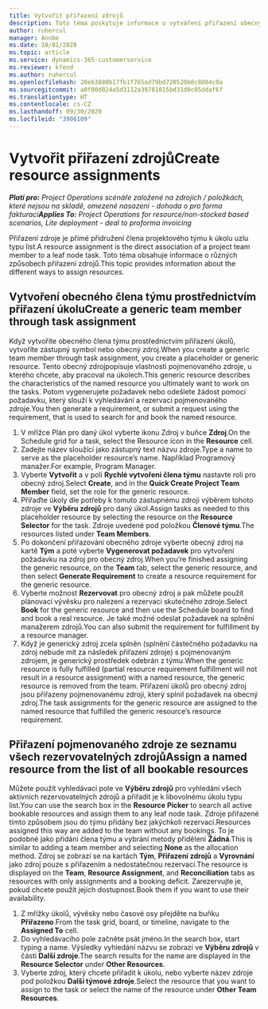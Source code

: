 ```yaml
---
title: Vytvořit přiřazení zdrojů
description: Toto téma poskytuje informace o vytváření přiřazení obecných a pojmenovaných zdrojů.
author: ruhercul
manager: Annbe
ms.date: 10/01/2020
ms.topic: article
ms.service: dynamics-365-customerservice
ms.reviewer: kfend
ms.author: ruhercul
ms.openlocfilehash: 20eb3880b17fb1f765ad79bd720520b0c8004c0a
ms.sourcegitcommit: a0f80d024a5d3112a39781815bd31d0c05ddaf6f
ms.translationtype: HT
ms.contentlocale: cs-CZ
ms.lasthandoff: 09/30/2020
ms.locfileid: "3906109"
---
```

# <a name="create-resource-assignments"></a><span data-ttu-id="0a15c-103">Vytvořit přiřazení zdrojů</span><span class="sxs-lookup"><span data-stu-id="0a15c-103">Create resource assignments</span></span>

<span data-ttu-id="0a15c-104">_**Platí pro:** Project Operations scénáře založené na zdrojích / položkách, které nejsou na skladě, omezené nasazení - dohoda o pro forma fakturaci_</span><span class="sxs-lookup"><span data-stu-id="0a15c-104">_**Applies To:** Project Operations for resource/non-stocked based scenarios, Lite deployment - deal to proforma invoicing_</span></span>


<span data-ttu-id="0a15c-105">Přiřazení zdroje je přímé přidružení člena projektového týmu k úkolu uzlu typu list.</span><span class="sxs-lookup"><span data-stu-id="0a15c-105">A resource assignment is the direct association of a project team member to a leaf node task.</span></span> <span data-ttu-id="0a15c-106">Toto téma obsahuje informace o různých způsobech přiřazení zdrojů.</span><span class="sxs-lookup"><span data-stu-id="0a15c-106">This topic provides information about the different ways to assign resources.</span></span>

## <a name="create-a-generic-team-member-through-task-assignment"></a><span data-ttu-id="0a15c-107">Vytvoření obecného člena týmu prostřednictvím přiřazení úkolu</span><span class="sxs-lookup"><span data-stu-id="0a15c-107">Create a generic team member through task assignment</span></span>


<span data-ttu-id="0a15c-108">Když vytvoříte obecného člena týmu prostřednictvím přiřazení úkolů, vytvoříte zástupný symbol nebo obecný zdroj.</span><span class="sxs-lookup"><span data-stu-id="0a15c-108">When you create a generic team member through task assignment, you create a placeholder or generic resource.</span></span> <span data-ttu-id="0a15c-109">Tento obecný zdrojpopisuje vlastnosti pojmenovaného zdroje, u kterého chcete, aby pracoval na úkolech.</span><span class="sxs-lookup"><span data-stu-id="0a15c-109">This generic resource describes the characteristics of the named resource you ultimately want to work on the tasks.</span></span> <span data-ttu-id="0a15c-110">Potom vygenerujete požadavek nebo odešlete žádost pomocí požadavku, který slouží k vyhledávání a rezervaci pojmenovaného zdroje.</span><span class="sxs-lookup"><span data-stu-id="0a15c-110">You then generate a requirement, or submit a request using the requirement, that is used to search for and book the named resource.</span></span>

1. <span data-ttu-id="0a15c-111">V mřížce Plán pro daný úkol vyberte ikonu Zdroj v buňce **Zdroj**.</span><span class="sxs-lookup"><span data-stu-id="0a15c-111">On the Schedule grid for a task, select the Resource icon in the **Resource** cell.</span></span>
2. <span data-ttu-id="0a15c-112">Zadejte název sloužící jako zástupný text názvu zdroje.</span><span class="sxs-lookup"><span data-stu-id="0a15c-112">Type a name to serve as the placeholder resource’s name.</span></span> <span data-ttu-id="0a15c-113">Například Programový manažer.</span><span class="sxs-lookup"><span data-stu-id="0a15c-113">For example, Program Manager.</span></span>
3. <span data-ttu-id="0a15c-114">Vyberte **Vytvořit** a v poli **Rychlé vytvoření člena týmu** nastavte roli pro obecný zdroj.</span><span class="sxs-lookup"><span data-stu-id="0a15c-114">Select **Create**, and in the **Quick Create Project Team Member** field, set the role for the generic resource.</span></span>
4. <span data-ttu-id="0a15c-115">Přiřaďte úkoly dle potřeby k tomuto zástupnému zdroji výběrem tohoto zdroje ve **Výběru zdrojů** pro daný úkol.</span><span class="sxs-lookup"><span data-stu-id="0a15c-115">Assign tasks as needed to this placeholder resource by selecting the resource on the **Resource Selector** for the task.</span></span> <span data-ttu-id="0a15c-116">Zdroje uvedené pod položkou **Členové týmu**.</span><span class="sxs-lookup"><span data-stu-id="0a15c-116">The resources listed under **Team Members**.</span></span>
5. <span data-ttu-id="0a15c-117">Po dokončení přiřazování obecného zdroje vyberte obecný zdroj na kartě **Tým** a poté vyberte **Vygenerovat požadavek** pro vytvoření požadavku na zdroj pro obecný zdroj.</span><span class="sxs-lookup"><span data-stu-id="0a15c-117">When you’re finished assigning the generic resource, on the **Team** tab, select the generic resource, and then select **Generate Requirement** to create a resource requirement for the generic resource.</span></span>
6. <span data-ttu-id="0a15c-118">Vyberte možnost **Rezervovat** pro obecný zdroj a pak můžete použít plánovací vývěsku pro nalezení a rezervaci skutečného zdroje.</span><span class="sxs-lookup"><span data-stu-id="0a15c-118">Select **Book** for the generic resource and then use the Schedule board to find and book a real resource.</span></span> <span data-ttu-id="0a15c-119">Je také možné odeslat požadavek na splnění manažerem zdrojů.</span><span class="sxs-lookup"><span data-stu-id="0a15c-119">You can also submit the requirement for fulfillment by a resource manager.</span></span>
7. <span data-ttu-id="0a15c-120">Když je generický zdroj zcela splněn (splnění částečného požadavku na zdroj nebude mít za následek přiřazení zdroje) s pojmenovaným zdrojem, je generický prostředek odebrán z týmu.</span><span class="sxs-lookup"><span data-stu-id="0a15c-120">When the generic resource is fully fulfilled (partial resource requirement fulfillment will not result in a resource assignment) with a named resource, the generic resource is removed from the team.</span></span> <span data-ttu-id="0a15c-121">Přiřazení úkolů pro obecný zdroj jsou přiřazeny pojmenovanému zdroji, který splnil požadavek na obecný zdroj.</span><span class="sxs-lookup"><span data-stu-id="0a15c-121">The task assignments for the generic resource are assigned to the named resource that fulfilled the generic resource’s resource requirement.</span></span>

## <a name="assign-a-named-resource-from-the-list-of-all-bookable-resources"></a><span data-ttu-id="0a15c-122">Přiřazení pojmenovaného zdroje ze seznamu všech rezervovatelných zdrojů</span><span class="sxs-lookup"><span data-stu-id="0a15c-122">Assign a named resource from the list of all bookable resources</span></span>

<span data-ttu-id="0a15c-123">Můžete použít vyhledávací pole ve **Výběru zdrojů** pro vyhledání všech aktivních rezervovatelných zdrojů a přiřadit je k libovolnému úkolu typu list.</span><span class="sxs-lookup"><span data-stu-id="0a15c-123">You can use the search box in the **Resource Picker** to search all active bookable resources and assign them to any leaf node task.</span></span> <span data-ttu-id="0a15c-124">Zdroje přiřazené tímto způsobem jsou do týmu přidány bez jakýchkoli rezervací.</span><span class="sxs-lookup"><span data-stu-id="0a15c-124">Resources assigned this way are added to the team without any bookings.</span></span> <span data-ttu-id="0a15c-125">To je podobné jako přidání člena týmu a vybrání metody přidělení **Žádná**.</span><span class="sxs-lookup"><span data-stu-id="0a15c-125">This is similar to adding a team member and selecting **None** as the allocation method.</span></span> <span data-ttu-id="0a15c-126">Zdroj se zobrazí se na kartách **Tým**, **Přiřazení zdrojů** a **Vyrovnání** jako zdroj pouze s přiřazením a nedostatečnou rezervací.</span><span class="sxs-lookup"><span data-stu-id="0a15c-126">The resource is displayed on the **Team**, **Resource Assignment**, and **Reconciliation** tabs as resources with only assignments and a booking deficit.</span></span> <span data-ttu-id="0a15c-127">Zarezervujte je, pokud chcete použít jejich dostupnost.</span><span class="sxs-lookup"><span data-stu-id="0a15c-127">Book them if you want to use their availability.</span></span>

1. <span data-ttu-id="0a15c-128">Z mřížky úkolů, vývěsky nebo časové osy přejděte na buňku **Přiřazeno**.</span><span class="sxs-lookup"><span data-stu-id="0a15c-128">From the task grid, board, or timeline, navigate to the **Assigned To** cell.</span></span>
2. <span data-ttu-id="0a15c-129">Do vyhledávacího pole začněte psát jméno.</span><span class="sxs-lookup"><span data-stu-id="0a15c-129">In the search box, start typing a name.</span></span> <span data-ttu-id="0a15c-130">Výsledky vyhledání názvu se zobrazí ve **Výběru zdrojů** v části **Další zdroje**.</span><span class="sxs-lookup"><span data-stu-id="0a15c-130">The search results for the name are displayed in the **Resource Selector** under **Other Resources**.</span></span>
3. <span data-ttu-id="0a15c-131">Vyberte zdroj, který chcete přiřadit k úkolu, nebo vyberte název zdroje pod položkou **Další týmové zdroje**.</span><span class="sxs-lookup"><span data-stu-id="0a15c-131">Select the resource that you want to assign to the task or select the name of the resource under **Other Team Resources**.</span></span>
